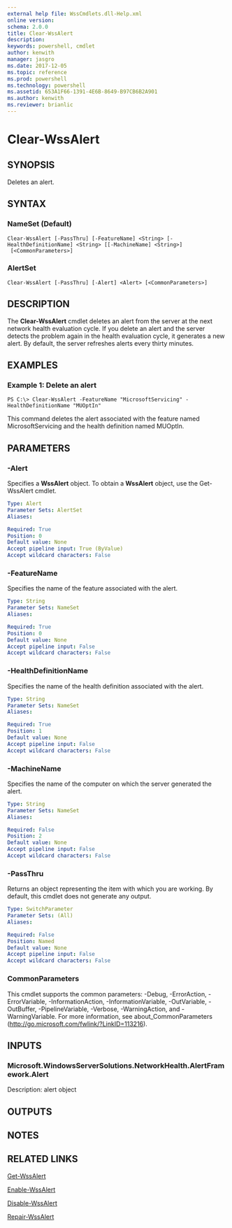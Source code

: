```yaml
---
external help file: WssCmdlets.dll-Help.xml
online version: 
schema: 2.0.0
title: Clear-WssAlert
description: 
keywords: powershell, cmdlet
author: kenwith
manager: jasgro
ms.date: 2017-12-05
ms.topic: reference
ms.prod: powershell
ms.technology: powershell
ms.assetid: 653A1F66-1391-4E6B-8649-B97CB6B2A901
ms.author: kenwith
ms.reviewer: brianlic
---
```


# Clear-WssAlert

## SYNOPSIS
Deletes an alert.

## SYNTAX

### NameSet (Default)
```
Clear-WssAlert [-PassThru] [-FeatureName] <String> [-HealthDefinitionName] <String> [[-MachineName] <String>]
 [<CommonParameters>]
```

### AlertSet
```
Clear-WssAlert [-PassThru] [-Alert] <Alert> [<CommonParameters>]
```

## DESCRIPTION
The **Clear-WssAlert** cmdlet deletes an alert from the server at the next network health evaluation cycle.
If you delete an alert and the server detects the problem again in the health evaluation cycle, it generates a new alert.
By default, the server refreshes alerts every thirty minutes.

## EXAMPLES

### Example 1: Delete an alert
```
PS C:\> Clear-WssAlert -FeatureName "MicrosoftServicing" -HealthDefinitionName "MUOptIn"
```

This command deletes the alert associated with the feature named MicrosoftServicing and the health definition named MUOptIn.

## PARAMETERS

### -Alert
Specifies a **WssAlert** object.
To obtain a **WssAlert** object, use the Get-WssAlert cmdlet.

```yaml
Type: Alert
Parameter Sets: AlertSet
Aliases: 

Required: True
Position: 0
Default value: None
Accept pipeline input: True (ByValue)
Accept wildcard characters: False
```

### -FeatureName
Specifies the name of the feature associated with the alert.

```yaml
Type: String
Parameter Sets: NameSet
Aliases: 

Required: True
Position: 0
Default value: None
Accept pipeline input: False
Accept wildcard characters: False
```

### -HealthDefinitionName
Specifies the name of the health definition associated with the alert.

```yaml
Type: String
Parameter Sets: NameSet
Aliases: 

Required: True
Position: 1
Default value: None
Accept pipeline input: False
Accept wildcard characters: False
```

### -MachineName
Specifies the name of the computer on which the server generated the alert.

```yaml
Type: String
Parameter Sets: NameSet
Aliases: 

Required: False
Position: 2
Default value: None
Accept pipeline input: False
Accept wildcard characters: False
```

### -PassThru
Returns an object representing the item with which you are working.
By default, this cmdlet does not generate any output.

```yaml
Type: SwitchParameter
Parameter Sets: (All)
Aliases: 

Required: False
Position: Named
Default value: None
Accept pipeline input: False
Accept wildcard characters: False
```

### CommonParameters
This cmdlet supports the common parameters: -Debug, -ErrorAction, -ErrorVariable, -InformationAction, -InformationVariable, -OutVariable, -OutBuffer, -PipelineVariable, -Verbose, -WarningAction, and -WarningVariable. For more information, see about_CommonParameters (http://go.microsoft.com/fwlink/?LinkID=113216).

## INPUTS

### Microsoft.WindowsServerSolutions.NetworkHealth.AlertFramework.Alert
Description: alert object

## OUTPUTS

## NOTES

## RELATED LINKS

[Get-WssAlert](./Get-WssAlert.md)

[Enable-WssAlert](./Enable-WssAlert.md)

[Disable-WssAlert](./Disable-WssAlert.md)

[Repair-WssAlert](./Repair-WssAlert.md)

